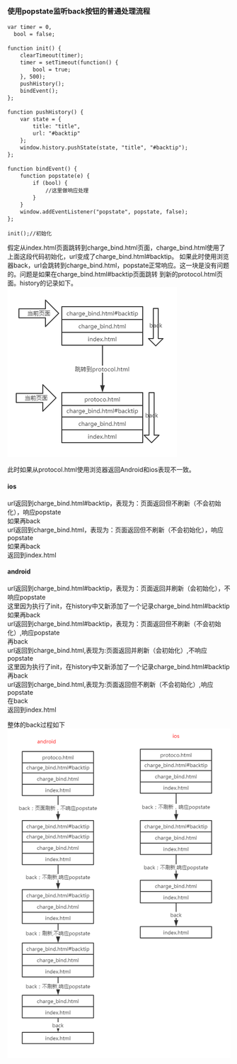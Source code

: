 ### 使用popstate监听back按钮的普通处理流程
```
var timer = 0,
  bool = false;

function init() {
    clearTimeout(timer);
    timer = setTimeout(function() {
        bool = true;
    }, 500);    
    pushHistory();
    bindEvent();
};

function pushHistory() {
    var state = {
        title: "title",
        url: "#backtip"
    };
    window.history.pushState(state, "title", "#backtip");
};

function bindEvent() {
    function popstate(e) {
        if (bool) {
            //这里做响应处理
        }
    }
    window.addEventListener("popstate", popstate, false);
};

init();//初始化
```
假定从index.html页面跳转到charge_bind.html页面，charge_bind.html使用了上面这段代码初始化，url变成了charge_bind.html#backtip。 
如果此时使用浏览器back，url会跳转到charge_bind.html，popstate正常响应。这一块是没有问题的。问题是如果在charge_bind.html#backtip页面跳转 
到新的protocol.html页面。history的记录如下。 
![Alt text](/img/history.png)
 
 
此时如果从protocol.html使用浏览器返回Android和ios表现不一致。 
#### ios
url返回到charge_bind.html#backtip，表现为：页面返回但不刷新（不会初始化），响应popstate   
如果再back  
url返回到charge_bind.html，表现为：页面返回但不刷新（不会初始化），响应popstate  
如果再back  
返回到index.html  

#### android
url返回到charge_bind.html#backtip，表现为：页面返回并刷新（会初始化），不响应popstate  
这里因为执行了init，在history中又新添加了一个记录charge_bind.html#backtip  
如果再back   
url返回到charge_bind.html#backtip，表现为：页面返回但不刷新（不会初始化）,响应popstate  
再back  
url返回到charge_bind.html,表现为:页面返回并刷新（会初始化）,不响应popstate  
这里因为执行了init，在history中又新添加了一个记录charge_bind.html#backtip  
再back  
url返回到charge_bind.html,表现为:页面返回但不刷新（不会初始化）,响应popstate  
在back  
返回到index.html  
  
整体的back过程如下
![Alt text](/img/history-back.png)
